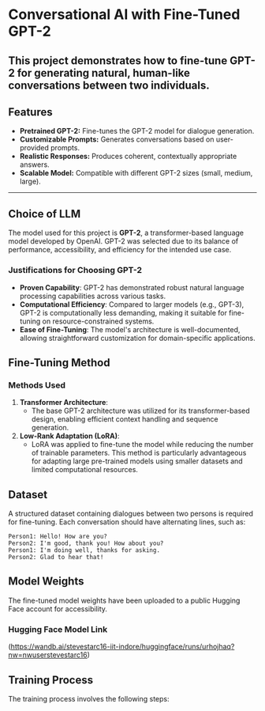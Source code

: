 # Conversational AI with Fine-Tuned GPT-2

This project demonstrates how to fine-tune GPT-2 for generating natural, human-like conversations between two individuals. 
---

## Features

- **Pretrained GPT-2:** Fine-tunes the GPT-2 model for dialogue generation.  
- **Customizable Prompts:** Generates conversations based on user-provided prompts.  
- **Realistic Responses:** Produces coherent, contextually appropriate answers.  
- **Scalable Model:** Compatible with different GPT-2 sizes (small, medium, large).  

---

## Choice of LLM
The model used for this project is **GPT-2**, a transformer-based language model developed by OpenAI. GPT-2 was selected due to its balance of performance, accessibility, and efficiency for the intended use case.

### Justifications for Choosing GPT-2
- **Proven Capability**: GPT-2 has demonstrated robust natural language processing capabilities across various tasks.
- **Computational Efficiency**: Compared to larger models (e.g., GPT-3), GPT-2 is computationally less demanding, making it suitable for fine-tuning on resource-constrained systems.
- **Ease of Fine-Tuning**: The model's architecture is well-documented, allowing straightforward customization for domain-specific applications.

## Fine-Tuning Method

### Methods Used
1. **Transformer Architecture**: 
   - The base GPT-2 architecture was utilized for its transformer-based design, enabling efficient context handling and sequence generation.
2. **Low-Rank Adaptation (LoRA)**:
   - LoRA was applied to fine-tune the model while reducing the number of trainable parameters. This method is particularly advantageous for adapting large pre-trained models using smaller datasets and limited computational resources.

## Dataset

A structured dataset containing dialogues between two persons is required for fine-tuning. Each conversation should have alternating lines, such as:

```plaintext
Person1: Hello! How are you?  
Person2: I'm good, thank you! How about you?  
Person1: I'm doing well, thanks for asking.  
Person2: Glad to hear that!  
```

## Model Weights
The fine-tuned model weights have been uploaded to a public Hugging Face account for accessibility.

### Hugging Face Model Link
(https://wandb.ai/stevestarc16-iit-indore/huggingface/runs/urhojhaq?nw=nwuserstevestarc16)

## Training Process

The training process involves the following steps:


